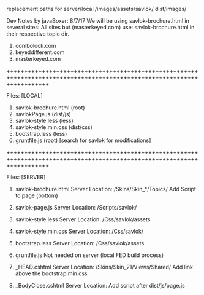 replacement paths for server/local
/images/assets/savlok/
 dist/images/


Dev Notes by javaBoxer: 8/7/17
We will be using savlok-brochure.html in several sites:
All sites but (masterkeyed.com) use:
savlok-brochure.html in their respective topic dir.

1. combolock.com
2. keyeddifferent.com
3. masterkeyed.com

++++++++++++++++++++++++++++++++++++++++++++++++++++++++++++++++++++++++++++++++++++++++++++++++++++++++++++++++++++++++

Files: [LOCAL]
1. savlok-brochure.html (root)
2. savlokPage.js 		(dist/js)
3. savlok-style.less 	(less)
4. savlok-style.min.css (dist/css)
4. bootstrap.less 		(less)
5. gruntfile.js			(root) [search for savlok for modifications]

++++++++++++++++++++++++++++++++++++++++++++++++++++++++++++++++++++++++++++++++++++++++++++++++++++++++++++++++++++++++

Files: [SERVER]
1. savlok-brochure.html
	Server Location: /Skins/Skin_*/Topics/
		Add Script to page (bottom)
			<script src="dist/js/savlok-page.js"></script>
	
2. savlok-page.js
	Server Location: /Scripts/savlok/

3. savlok-style.less
	Server Location: /Css/savlok/assets

4. savlok-style.min.css
	Server Location: /Css/savlok/
	
5. bootstrap.less
	Server Location: /Css/savlok/assets

6. gruntfile.js
	Not needed on server (local FED build process)


7. _HEAD.cshtml
	Server Location: /Skins/Skin_21/Views/Shared/
		Add link above the bootstrap.min.css
			<link href="/css/savlok/savlok-style.min.css" rel="stylesheet">

8. _BodyClose.cshtml
	Server Location:
		Add script after dist/js/page.js
			<script src="/scripts/savlok/savlok-page.js"></script>
	
